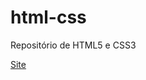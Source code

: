 # html-css
 Repositório de HTML5 e CSS3

<a href="https://thomashermuth.github.io/html-css/ex023-desafio/index.html">Site</a>
